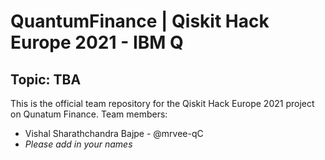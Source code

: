 # QuantumFinance | Qiskit Hack Europe 2021 - IBM Q

## Topic: TBA

This is the official team repository for the Qiskit Hack Europe 2021 project on Qunatum Finance. Team members:

- Vishal Sharathchandra Bajpe - @mrvee-qC
- *Please add in your names*
